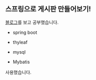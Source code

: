 ## 스프링으로 게시판 만들어보기!

[블로그](https://congsong.tistory.com/51?category=749196)를 보고 공부했습니다.



- spring boot

- thyleaf 
- mysql
- Mybatis

사용했습니다.
